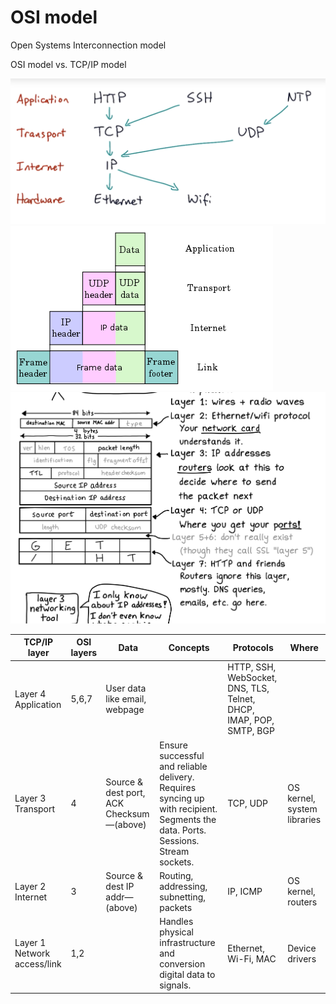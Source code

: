 # OSI model

Open Systems Interconnection model

OSI model vs. TCP/IP model

![TCP/IP model](./tcp-ip.png)
![TCP/IP model](./tcp-ip-2.png)
![TCP/IP model](./tcp-ip-3.png)

| TCP/IP layer | OSI layers | Data | Concepts | Protocols | Where |
| --- | --- | --- | --- | --- | -- |
| Layer 4  Application | 5,6,7 | User data like email, webpage |  | HTTP, SSH, WebSocket, DNS, TLS, Telnet, DHCP, IMAP, POP, SMTP, BGP |
| Layer 3  Transport | 4 | Source & dest port, ACK Checksum—(above) | Ensure successful and reliable delivery. Requires syncing up with recipient. Segments the data. Ports. Sessions. Stream sockets. | TCP, UDP | OS kernel, system libraries |
| Layer 2  Internet | 3 | Source & dest IP addr—(above) | Routing, addressing, subnetting, packets | IP, ICMP | OS kernel, routers |
| Layer 1  Network access/link | 1,2 |  | Handles physical infrastructure and conversion digital data to signals. | Ethernet, Wi-Fi, MAC | Device drivers |
